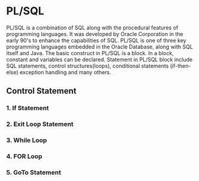 # PL/SQL
PL/SQL is a combination of SQL along with the procedural features of programming languages. It was developed by Oracle Corporation in the early 90's to enhance the capabilities of SQL. PL/SQL is one of three key programming languages embedded in the Oracle Database, along with SQL itself and Java. The basic construct in PL/SQL is a block. In a block, constant and variables can be declared. Statement in PL/SQL block include SQL statements, control structures(loops), conditional statements (if-then-else) exception handling and many others.

## Control Statement
### 1. If Statement
### 2.  Exit Loop Statement
### 3. While Loop
### 4. FOR Loop
### 5. GoTo Statement
